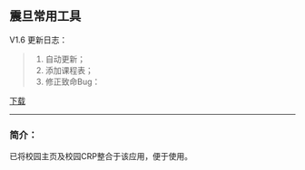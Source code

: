 ## 震旦常用工具
V1.6 更新日志：  

>1. 自动更新；  
>2. 添加课程表；  
>3. 修正致命Bug：  

[下载](https://github.com/letian14/Zone/raw/master/震旦常用工具_1.6.apk)

  
  
---  

### 简介：
已将校园主页及校园CRP整合于该应用，便于使用。
